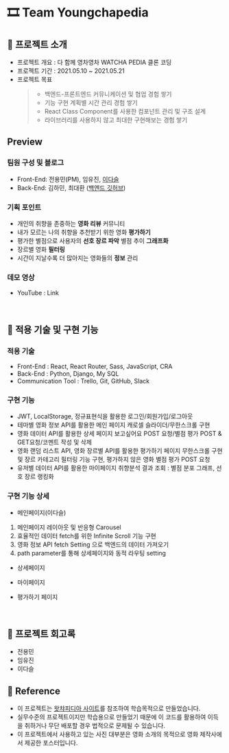 # 🎞 Team Youngchapedia

## 🎁 프로젝트 소개

- 프로젝트 개요 : 다 함께 영차영차 WATCHA PEDIA 클론 코딩
- 프로젝트 기간 : 2021.05.10 ~ 2021.05.21
- 프로젝트 목표
  > - 백엔드-프론트엔드 커뮤니케이션 및 협업 경험 쌓기
  > - 기능 구현 계획별 시간 관리 경험 쌓기
  > - React Class Component를 사용한 컴포넌트 관리 및 구조 설계
  > - 라이브러리를 사용하지 않고 최대한 구현해보는 경험 쌓기

## Preview

### 팀원 구성 및 블로그

- Front-End: 전용민(PM), 임유진, [이다슬](https://velog.io/@_seeul)
- Back-End: 김하민, 최대환 ([백엔드 깃허브](https://github.com/wecode-bootcamp-korea/20-1st-YOUNGCHAPEDIA-backend))

### 기획 포인트

- 개인의 취향을 존중하는 **영화 리뷰** 커뮤니티
- 내가 모르는 나의 취향을 추천받기 위한 영화 **평가하기**
- 평가한 별점으로 사용자의 **선호 장르 파악** 별점 추이 **그래프화**
- 장르별 영화 **필터링**
- 시간이 지날수록 더 많아지는 영화들의 **정보** 관리

### 데모 영상

- YouTube : Link

<br>

## 🎨 적용 기술 및 구현 기능

### 적용 기술

- Front-End : React, React Router, Sass, JavaScript, CRA
- Back-End : Python, Django, My SQL
- Communication Tool : Trello, Git, GitHub, Slack

### 구현 기능

- JWT, LocalStorage, 정규표현식을 활용한 로그인/회원가입/로그아웃
- 테마별 영화 정보 API를 활용한 메인 페이지 캐로셀 슬라이더/무한스크롤 구현
- 영화 데이터 API를 활용한 상세 페이지 보고싶어요 POST 요청/별점 평가 POST & GET요청/코멘트 작성 및 삭제
- 영화 랜덤 리스트 API, 영화 장르별 API를 활용한 평가하기 페이지 무한스크롤 구현 및 장르 카테고리 필터링 기능 구현, 평가하지 않은 영화 별점 평가 POST 요청
- 유저별 데이터 API를 활용한 마이페이지 취향분석 결과 조회 : 별점 분포 그래프, 선호 장르 랭킹화

### 구현 기능 상세

- 메인페이지(이다슬)

1. 메인페이지 레이아웃 및 반응형 Carousel
2. 효율적인 데이터 fetch를 위한 Infinite Scroll 기능 구현
3. 영화 정보 API fetch Setting 으로 백엔드의 데이터 가져오기
4. path parameter를 통해 상세페이지와 동적 라우팅 setting

- 상세페이지

- 마이페이지

- 평가하기 페이지

  <br>

## 📝 프로젝트 회고록

- 전용민
- 임유진
- 이다슬

## 📣 Reference

- 이 프로젝트는 [왓챠피디아 사이트](https://pedia.watcha.com/ko-KR)를 참조하여 학습목적으로 만들었습니다.
- 실무수준의 프로젝트이지만 학습용으로 만들었기 때문에 이 코드를 활용하여 이득을 취하거나 무단 배포할 경우 법적으로 문제될 수 있습니다.
- 이 프로젝트에서 사용하고 있는 사진 대부분은 영화 소개의 목적으로 영화 제작사에서 제공한 포스터입니다.
